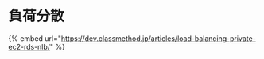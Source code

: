 # 負荷分散

{% embed url="https://dev.classmethod.jp/articles/load-balancing-private-ec2-rds-nlb/" %}



